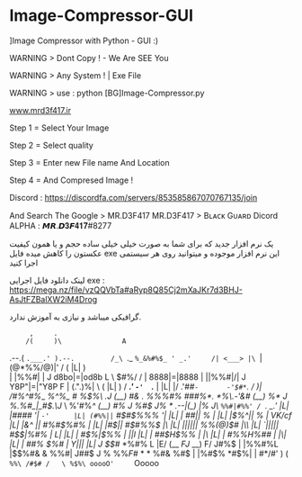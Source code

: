 # Image-Compressor-GUI

]Image Compressor with Python - GUI :)

WARNING > Dont Copy ! - We Are SEE You

WARNING > Any System ! | Exe File 

WARNING > use : python [BG]Image-Compressor.py

www.mrd3f417.ir

Step 1 = Select Your Image

Step 2 = Select quality 

Step 3 = Enter new File name And Location

Step 4 = And Compresed Image !

Discord : https://discordfa.com/servers/853585867070767135/join

And Search The Google > MR.D3F417 MR.D3F417 > Bʟᴀᴄᴋ Gᴜᴀʀᴅ Dicord ALPHA : 𝙈𝙍.𝘿𝟑𝙁𝟒𝟏𝟕#8277

یک نرم افزار جدید که برای شما به صورت خیلی خیلی ساده حجم و یا همون کیفیت عکستون را کاهش میده
فایل exe این نرم افزار موجوده و میتوانید روی هر سیستمی اجرا کنید 

لینک دانلود فایل اجرایی exe :
https://mega.nz/file/vzQQVbTa#aRyp8Q85Cj2mXaJKr7d3BHJ-AsJtFZBalXW2iM4Drog

گرافیکی میباشد و نیازی به آموزش ندارد.

         ,     .
        /(     )\               A
   .--.( `.___.' ).--.         /_\
   `._ `%_&%#%$_ ' _.'     /| <___> |\
      `|(@\*%%/@)|'       / (  |L|  ) \
       |  |%%#|  |       J d8bo|=|od8b L
        \ \$#%/ /        | 8888|=|8888 |
        |\|%%#|/|        J Y8P"|=|"Y8P F
        | (.".)%|         \ (  |L|  ) /
    ___.'  `-'  `.___      \|  |L|  |/
  .'#*#`-       -'$#*`.       / )|
 /#%^#%*_ *%^%_  #  %$%\    .J (__)
 #&  . %%%#% ###%*.   *%\.-'&# (__)
 %*  J %.%#_|_#$.\J* \ %'#%*^  (__)
 *#% J %$%%#|#$#$ J\%   *   .--|(_)
 |%  J\ `%%#|#%%' / `.   _.'   |L|
 |#$%||` %%%$### '|   `-'      |L|
 (#%%||` #$#$%%% '|            |L|
 | ##||  $%%.%$%  |            |L|
 |$%^||   $%#$%   |  VK/cf     |L|
 |&^ ||  #%#$%#%  |            |L|
 |#$*|| #$%$$#%%$ |\           |L|
 ||||||  %%(@)$#  |\\          |L|
 `|||||  #$$|%#%  | L|         |L|
      |  #$%|$%%  | ||l        |L|
      |  ##$H$%%  | |\\        |L|
      |  #%%H%##  | |\\|       |L|
      |  ##% $%#  | Y|||       |L|
      J $$#* *%#% L  |E/
      (__ $F J$ __)  F/
      J#%$ | |%%#%L
      |$$%#& & %%#|
      J##$ J % %%$F
       %$# * * %#&
       %#$ | |%#$%
       *#$%| | #$*
      /$#' ) ( `%%\
     /#$# /   \ %$%\
    ooooO'     `Ooooo
